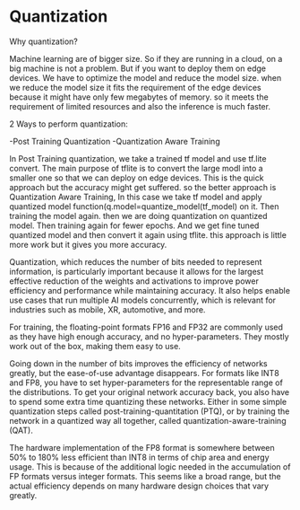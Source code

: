 # Quantization

Why quantization?

Machine learning are of bigger size. So if they are running in a cloud, on a big machine is not a problem. But if you want to deploy them on edge devices. We have to optimize the model and reduce the model size. when we reduce the model size it fits the requirement of the edge devices because it might have only few megabytes of memory. so it meets the requirement of limited resources and also the inference is much faster.

2 Ways to perform quantization:

-Post Training Quantization
-Quantization Aware Training

In Post Training quantization, we take a trained tf model and use tf.lite convert. The main purpose of tflite is to convert the large modl into a smaller one so that we can deploy on edge devices. This is the quick approach but the accuracy might get suffered. so the better approach is Quantization Aware Training, In this case we take tf model and apply quantized model function(q.model=quantize_model(tf_model) on it. Then training the model again. then we are doing quantization on quantized model. Then training again for fewer epochs. And we get fine tuned quantized model and then convert it again using tflite. this approach is little more work but it gives you more accuracy.

Quantization, which reduces the number of bits needed to represent information, is particularly important because it allows for the largest effective reduction of the weights and activations to improve power efficiency and performance while maintaining accuracy. It also helps enable use cases that run multiple AI models concurrently, which is relevant for industries such as mobile, XR, automotive, and more.

For training, the floating-point formats FP16 and FP32 are commonly used as they have high enough accuracy, and no hyper-parameters. They mostly work out of the box, making them easy to use.

Going down in the number of bits improves the efficiency of networks greatly, but the ease-of-use advantage disappears. For formats like INT8 and FP8, you have to set hyper-parameters for the representable range of the distributions. To get your original network accuracy back, you also have to spend some extra time quantizing these networks. Either in some simple quantization steps called post-training-quantitation (PTQ), or by training the network in a quantized way all together, called quantization-aware-training (QAT).

The hardware implementation of the FP8 format is somewhere between 50% to 180% less efficient than INT8 in terms of chip area and energy usage. This is because of the additional logic needed in the accumulation of FP formats versus integer formats. This seems like a broad range, but the actual efficiency depends on many hardware design choices that vary greatly.
